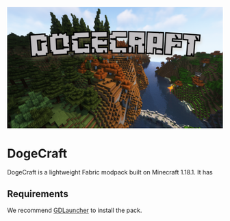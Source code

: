 ![Dogecraft-banner](https://raw.githubusercontent.com/The-Animonculory/DogeCraft/main/images/logo.png)

# DogeCraft
DogeCraft is a lightweight Fabric modpack built on Minecraft 1.18.1. It has 

## Requirements
We recommend [GDLauncher](https://gdevs.io/) to install the pack.

